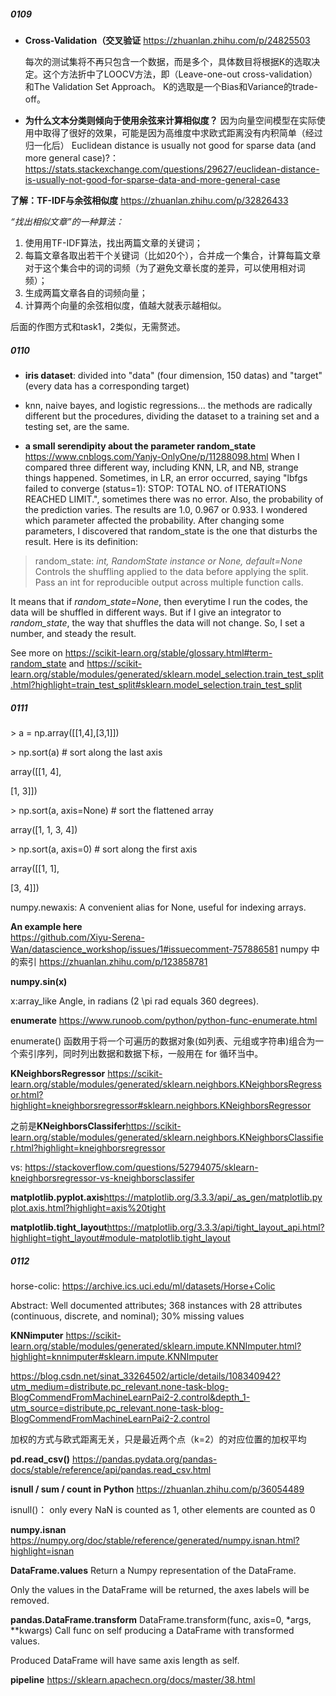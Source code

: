 ##### 0109
- **Cross-Validation（交叉验证** https://zhuanlan.zhihu.com/p/24825503

  每次的测试集将不再只包含一个数据，而是多个，具体数目将根据K的选取决定。这个方法折中了LOOCV方法，即（Leave-one-out cross-validation）和The Validation Set Approach。
  K的选取是一个Bias和Variance的trade-off。

- **为什么文本分类则倾向于使用余弦来计算相似度？** 因为向量空间模型在实际使用中取得了很好的效果，可能是因为高维度中求欧式距离没有内积简单（经过归一化后）
  Euclidean distance is usually not good for sparse data (and more general case)?：https://stats.stackexchange.com/questions/29627/euclidean-distance-is-usually-not-good-for-sparse-data-and-more-general-case

**了解：TF-IDF与余弦相似度** https://zhuanlan.zhihu.com/p/32826433

*“找出相似文章”的一种算法：*
1. 使⽤用TF-IDF算法，找出两篇文章的关键词；
2. 每篇文章各取出若干个关键词（比如20个），合并成一个集合，计算每篇文章对于这个集合中的词的词频（为了避免文章长度的差异，可以使用相对词频）；
3. 生成两篇文章各自的词频向量；
4. 计算两个向量的余弦相似度，值越大就表示越相似。

后面的作图方式和task1，2类似，无需赘述。
##### 0110
- **iris dataset**: divided into "data" (four dimension, 150 datas) and "target" (every data has a corresponding target)

- knn, naive bayes, and logistic regressions... the methods are radically different but the procedures, dividing the dataset to a training set and a testing set,     are the same. 

- **a small serendipity about the parameter random_state** https://www.cnblogs.com/Yanjy-OnlyOne/p/11288098.html
When I compared three different way, including KNN, LR, and NB, strange things happened. Sometimes, in LR, an error occurred, saying "lbfgs failed to converge (status=1): STOP: TOTAL NO. of ITERATIONS REACHED LIMIT.", sometimes there was no error. Also, the probability of the prediction varies. The results are 1.0, 0.967 or 0.933. I wondered which parameter affected the probability. After changing some parameters, I discovered that random_state is the one that disturbs the result. Here is its definition:
> random_state: *int, RandomState instance or None, default=None*
> Controls the shuffling applied to the data before applying the split. Pass an int for reproducible output across multiple function calls. 

It means that if *random_state=None*, then everytime I run the codes, the data will be shuffled in different ways. But if I give an integrator to *random_state*, the way that shuffles the data will not change. So, I set a number, and steady the result. 

See more on https://scikit-learn.org/stable/glossary.html#term-random_state and https://scikit-learn.org/stable/modules/generated/sklearn.model_selection.train_test_split.html?highlight=train_test_split#sklearn.model_selection.train_test_split

##### 0111
\> a = np.array([[1,4],[3,1]])

\> np.sort(a)                # sort along the last axis

array([[1, 4],

   [1, 3]])

\> np.sort(a, axis=None)     # sort the flattened array

array([1, 1, 3, 4])

\> np.sort(a, axis=0)        # sort along the first axis

array([[1, 1],

   [3, 4]])

numpy.newaxis: A convenient alias for None, useful for indexing arrays.

**An example here**      
https://github.com/Xiyu-Serena-Wan/datascience_workshop/issues/1#issuecomment-757886581
numpy 中的索引 https://zhuanlan.zhihu.com/p/123858781

**numpy.sin(x)**

x:array_like  Angle, in radians (2 \pi rad equals 360 degrees).

**enumerate**  https://www.runoob.com/python/python-func-enumerate.html

enumerate() 函数用于将一个可遍历的数据对象(如列表、元组或字符串)组合为一个索引序列，同时列出数据和数据下标，一般用在 for 循环当中。

**KNeighborsRegressor** https://scikit-learn.org/stable/modules/generated/sklearn.neighbors.KNeighborsRegressor.html?highlight=kneighborsregressor#sklearn.neighbors.KNeighborsRegressor

之前是**KNeighborsClassifer**https://scikit-learn.org/stable/modules/generated/sklearn.neighbors.KNeighborsClassifier.html?highlight=kneighborsregressor

vs: https://stackoverflow.com/questions/52794075/sklearn-kneighborsregressor-vs-kneighborsclassifer

**matplotlib.pyplot.axis**https://matplotlib.org/3.3.3/api/_as_gen/matplotlib.pyplot.axis.html?highlight=axis%20tight

**matplotlib.tight_layout**https://matplotlib.org/3.3.3/api/tight_layout_api.html?highlight=tight_layout#module-matplotlib.tight_layout

##### 0112
horse-colic: https://archive.ics.uci.edu/ml/datasets/Horse+Colic

Abstract: Well documented attributes; 368 instances with 28 attributes (continuous, discrete, and nominal); 30% missing values

**KNNimputer** https://scikit-learn.org/stable/modules/generated/sklearn.impute.KNNImputer.html?highlight=knnimputer#sklearn.impute.KNNImputer

https://blog.csdn.net/sinat_33264502/article/details/108340942?utm_medium=distribute.pc_relevant.none-task-blog-BlogCommendFromMachineLearnPai2-2.control&depth_1-utm_source=distribute.pc_relevant.none-task-blog-BlogCommendFromMachineLearnPai2-2.control

加权的方式与欧式距离无关，只是最近两个点（k=2）的对应位置的加权平均

**pd.read_csv()** https://pandas.pydata.org/pandas-docs/stable/reference/api/pandas.read_csv.html

**isnull / sum / count in Python** https://zhuanlan.zhihu.com/p/36054489

isnull()： only every NaN is counted as 1, other elements are counted as 0

**numpy.isnan** https://numpy.org/doc/stable/reference/generated/numpy.isnan.html?highlight=isnan

**DataFrame.values**
Return a Numpy representation of the DataFrame.

Only the values in the DataFrame will be returned, the axes labels will be removed.

**pandas.DataFrame.transform**
DataFrame.transform(func, axis=0, *args, \*\*kwargs)
Call func on self producing a DataFrame with transformed values.

Produced DataFrame will have same axis length as self.

**pipeline** https://sklearn.apachecn.org/docs/master/38.html
